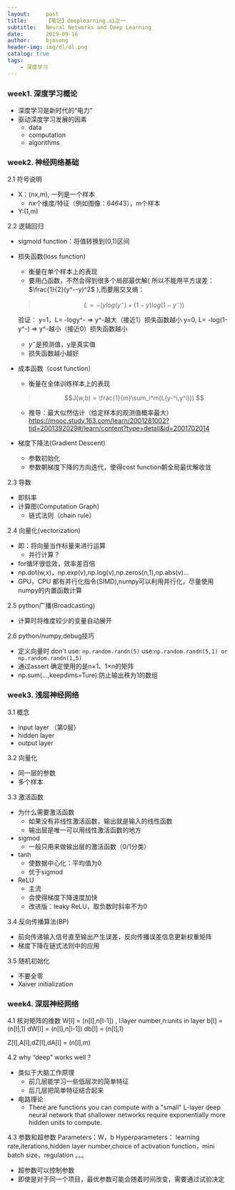 ```yaml
---
layout:     post
title:      【笔记】deeplearning.ai之一
subtitle:   Neural Networks and Deep Learning
date:       2019-09-16
author:     bjmsong
header-img: img/dl/dl.png
catalog: true
tags:
    - 深度学习
---
```


### week1. 深度学习概论
- 深度学习是新时代的“电力”
- 驱动深度学习发展的因素
    - data
    - computation
    - algorithms

### week2. 神经网络基础
2.1 符号说明
- X：(nx,m), 一列是一个样本
    - nx个维度/特征（例如图像：64*64*3），m个样本
- Y:(1,m)

2.2 逻辑回归
- sigmoid function：将值转换到(0,1)区间
- 损失函数(loss function)
    - 衡量在单个样本上的表现
    - 要用凸函数，不然会得到很多个局部最优解( 所以不能用平方误差：$\frac{1}{2}(y^--y)^2$ ),而要用交叉熵：
    > $$L = - (ylog(y^-)+(1-y)log(1-y^-))$$ 
    
    验证：
    y=1，L= -logy^- => y^-越大（接近1）损失函数越小
    y=0, L= -log(1-y^-) => y^-越小（接近0）损失函数越小
    - $y^-$是预测值，y是真实值
    - 损失函数越小越好
- 成本函数（cost function）
    - 衡量在全体训练样本上的表现
    > $$J(w,b) = \frac{1}{m}\sum_i^m(L(y-^i,y^i))) $$ 
    - 推导：最大似然估计（给定样本的观测值概率最大）
        https://mooc.study.163.com/learn/2001281002?tid=2001392029#/learn/content?type=detail&id=2001702014
- 梯度下降法(Gradient Descent)
    - 参数初始化
    - 参数朝梯度下降的方向迭代，使得cost function朝全局最优解收敛 

 2.3 导数   
 - 即斜率
 - 计算图(Computation Graph)
    - 链式法则（chain rule）

2.4 向量化(vectorization)
- 即：将向量当作标量来进行运算
    - 并行计算？
- for循环很低效，效率差百倍
- np.dot(w,x)，np.exp(v),np.log(v),np.zeros(n,1),np.abs(v)...
- GPU，CPU 都有并行化指令(SIMD),numpy可以利用并行化，尽量使用numpy的内置函数计算

2.5 python广播(Broadcasting)
- 计算时将维度较少的变量自动展开

2.6 python/numpy,debug技巧
- 定义向量时
don't use: ```np.random.randn(5)```
use:```np.random.randn(5,1) or np.random.randn(1,5)``` 
- 通过assert 确定使用的是n×1、1×n的矩阵
- np.sum(...,keepdims=Ture):防止输出秩为1的数组

### week3. 浅层神经网络
3.1 概念
- input layer （第0层）
- hidden layer
- output layer

3.2 向量化
- 同一层的参数
- 多个样本

3.3 激活函数
- 为什么需要激活函数
    - 如果没有非线性激活函数，输出就是输入的线性函数
    - 输出层是唯一可以用线性激活函数的地方
- sigmod
    - 一般只用来做输出层的激活函数（0/1分类）
- tanh
    - 使数据中心化：平均值为0
    - 优于sigmod
- ReLU
    - 主流
    - 会使得梯度下降速度加快
    - 改进版：leaky ReLU，取负数时斜率不为0

3.4 反向传播算法(BP)
- 前向传递输入信号直至输出产生误差，反向传播误差信息更新权重矩阵
- 梯度下降在链式法则中的应用

3.5 随机初始化
- 不要全零
- Xaiver initialization

### week4. 深层神经网络
4.1 核对矩阵的维数
W[l] = (n[l],n[l-1]) , l:layer number,n:units in layer
b[l] = (n[l],1)
dW[l] = (n[l],n[l-1])
db[l] = (n[l],1)

Z[l],A[l],dZ[l],dA[l] = (n[l],m)

4.2 why “deep” works well？ 
- 类似于大脑工作原理 
    - 前几层能学习一些低层次的简单特征
    - 后几层把简单特征结合起来
- 电路理论
    - There are functions you can compute with a "small" L-layer deep neural network that shallower networks require exponentially more hidden units to compute.

4.3 参数和超参数
Parameters：W，b
Hyperparameters： learning rate,iterations,hidden layer number,choice of activation function，mini batch size，regulation 。。。
- 超参数可以控制参数
- 即使是对于同一个项目，最优参数可能会随着时间改变，需要通过试验决定










